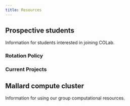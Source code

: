 ```yaml
---
title: Resources
---
```



## Prospective students

Information for students interested in joining COLab.

### Rotation Policy


### Current Projects



## Mallard compute cluster

Information for using our group computational resources.





<!-- ## Offices

COLab student offices are in Durand 114. Colin's office is in Durand 123.
 -->
